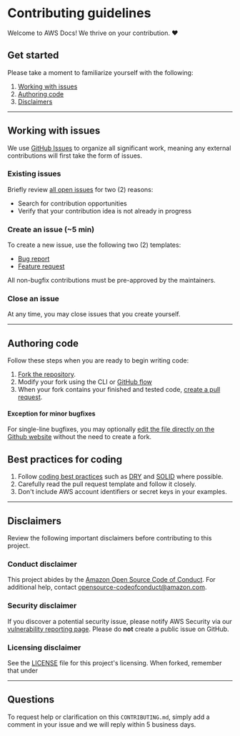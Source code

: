 # Contributing guidelines

Welcome to AWS Docs! We thrive on your contribution. :heart:

## Get started
Please take a moment to familiarize yourself with the following:
1. [Working with issues](#working-with-issues)
1. [Authoring code](#authoring-code)
1. [Disclaimers](#disclaimers)

---

## Working with issues

We use [GitHub Issues](https://github.com/features/issues) to organize all significant work, meaning any external contributions will
first take the form of issues.

### Existing issues
Briefly review [all open issues](https://github.com/awsdocs/aws-doc-sdk-examples/issues) for two (2) reasons:
* Search for contribution opportunities
* Verify that your contribution idea is not already in progress

### Create an issue (~5 min)
To create a new issue, use the following two (2) templates:
* [Bug report](https://github.com/awsdocs/aws-doc-sdk-examples/issues/new?assignees=octocat&labels=type%2Fbug&template=bug.yaml&title=%5BBug%5D%3A+%3CDESCRIPTIVE+TITLE+HERE%3E)
* [Feature request](https://github.com/awsdocs/aws-doc-sdk-examples/issues/new?assignees=octocat&labels=type%2Fenhancement&template=enhancement.yaml&title=%5BEnhancement%5D%3A+%3CDESCRIPTIVE+TITLE+HERE%3E)

All non-bugfix contributions must be pre-approved by the maintainers.

### Close an issue
At any time, you may close issues that you create yourself. 

---

## Authoring code
Follow these steps when you are ready to begin writing code:
1. [Fork the repository](https://help.github.com/articles/fork-a-repo/).
2. Modify your fork using the CLI or [GitHub flow](https://docs.github.com/en/get-started/quickstart/github-flow)
3. When your fork contains your finished and tested code, [create a pull request](https://help.github.com/articles/creating-a-pull-request-from-a-fork/).

#### Exception for minor bugfixes
For single-line bugfixes, you may optionally [edit the file directly on the Github website](https://docs.github.com/en/repositories/working-with-files/managing-files/editing-files)
without the need to create a fork.

## Best practices for coding
1. Follow [coding best practices](https://en.wikipedia.org/wiki/Coding_best_practices) such 
as [DRY](https://www.digitalocean.com/community/tutorials/what-is-dry-development) and [SOLID](https://www.digitalocean.com/community/conceptual-articles/s-o-l-i-d-the-first-five-principles-of-object-oriented-design) where possible.
2. Carefully read the pull request template and follow it closely.
3. Don't include AWS account identifiers or secret keys in your examples.

---

## Disclaimers
Review the following important disclaimers before contributing to this project.

### Conduct disclaimer
This project abides by the [Amazon Open Source Code of Conduct](https://aws.github.io/code-of-conduct). For additional help, contact [opensource-codeofconduct@amazon.com](mailto:opensource-codeofconduct@amazon.com).

### Security disclaimer
If you discover a potential security issue, please notify AWS Security via our [vulnerability reporting page](http://aws.amazon.com/security/vulnerability-reporting/). Please do **not** create a public issue on GitHub.

### Licensing disclaimer
See the [LICENSE](https://github.com/awsdocs/aws-doc-sdk-examples/blob/main/LICENSE) file for this project's licensing. When forked, remember that under

---

## Questions
To request help or clarification on this `CONTRIBUTING.md`, simply add a comment in your issue and we will reply within 5 business days.
